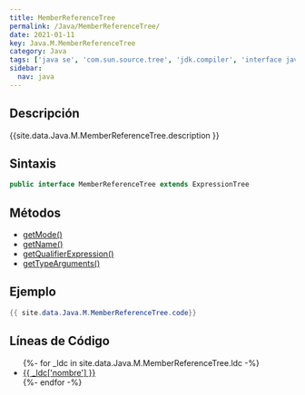 ```yaml
---
title: MemberReferenceTree
permalink: /Java/MemberReferenceTree/
date: 2021-01-11
key: Java.M.MemberReferenceTree
category: Java
tags: ['java se', 'com.sun.source.tree', 'jdk.compiler', 'interface java', 'Java 1.8']
sidebar: 
  nav: java
---
```


## Descripción
{{site.data.Java.M.MemberReferenceTree.description }}

## Sintaxis
~~~java
public interface MemberReferenceTree extends ExpressionTree
~~~

## Métodos
* [getMode()](/Java/MemberReferenceTree/getMode)
* [getName()](/Java/MemberReferenceTree/getName)
* [getQualifierExpression()](/Java/MemberReferenceTree/getQualifierExpression)
* [getTypeArguments()](/Java/MemberReferenceTree/getTypeArguments)

## Ejemplo
~~~java
{{ site.data.Java.M.MemberReferenceTree.code}}
~~~

## Líneas de Código
<ul>
{%- for _ldc in site.data.Java.M.MemberReferenceTree.ldc -%}
   <li>
       <a href="{{_ldc['url'] }}">{{ _ldc['nombre'] }}</a>
   </li>
{%- endfor -%}
</ul>
